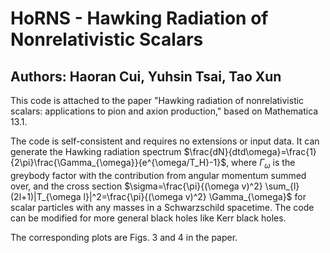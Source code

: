 # HoRNS - Hawking Radiation of Nonrelativistic Scalars
## Authors: Haoran Cui, Yuhsin Tsai, Tao Xun
This code is attached to the paper "Hawking radiation of nonrelativistic scalars: applications to pion and axion production," based on Mathematica 13.1. 

The code is self-consistent and requires no extensions or input data. It can generate the Hawking radiation spectrum $\frac{dN}{dtd\omega}=\frac{1}{2\pi}\frac{\Gamma_{\omega}}{e^{\omega/T_H}-1}$, where $\Gamma_{\omega}$ is the greybody factor with the contribution from angular momentum summed over, and the cross section $\sigma=\frac{\pi}{(\omega v)^2} \sum_{l}(2l+1)|T_{\omega l}|^2=\frac{\pi}{(\omega v)^2} \Gamma_{\omega}$ for scalar particles with any masses in a Schwarzschild spacetime. The code can be modified for more general black holes like Kerr black holes.

The corresponding plots are Figs. 3 and 4 in the paper.



